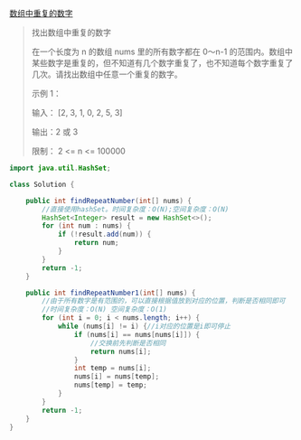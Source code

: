 [数组中重复的数字](https://leetcode-cn.com/problems/shu-zu-zhong-zhong-fu-de-shu-zi-lcof/)



> 找出数组中重复的数字
>
> 在一个长度为 n 的数组 nums 里的所有数字都在 0～n-1 的范围内。数组中某些数字是重复的，但不知道有几个数字重复了，也不知道每个数字重复了几次。请找出数组中任意一个重复的数字。 
>
> 示例 1： 
>
> 输入：
> [2, 3, 1, 0, 2, 5, 3]
>
> 输出：2 或 3 
>
> 限制： 
> 2 <= n <= 100000  



```java
import java.util.HashSet;

class Solution {

    public int findRepeatNumber(int[] nums) {
        //直接使用hashSet。时间复杂度：O(N);空间复杂度：O(N)
        HashSet<Integer> result = new HashSet<>();
        for (int num : nums) {
            if (!result.add(num)) {
                return num;
            }
        }
        return -1;
    }

    public int findRepeatNumber1(int[] nums) {
        //由于所有数字是有范围的，可以直接根据值放到对应的位置，判断是否相同即可
        //时间复杂度：O(N) 空间复杂度：O(1)
        for (int i = 0; i < nums.length; i++) {
            while (nums[i] != i) {//i对应的位置是i即可停止
                if (nums[i] == nums[nums[i]]) {
                    //交换前先判断是否相同
                    return nums[i];
                }
                int temp = nums[i];
                nums[i] = nums[temp];
                nums[temp] = temp;
            }
        }
        return -1;
    }
}
```




